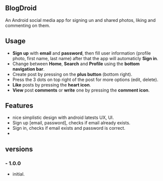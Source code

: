 ## BlogDroid
An Android social media app for signing un and shared photos, liking and commenting on them.

## Usage
- **Sign up** with **email** and **password**, then fill user information (profile photo, first name, last name) after that the app will automaticly **Sign in**.
- Change between **Home**, **Search** and **Profile** using the **bottom navigation bar**.
- Create post by pressing on the **plus button** (bottom right).
- Press the 3 dots on top right of the post for more options (edit, delete).
- **Like** posts by pressing the **heart icon**.
- **View** post **comments** or **write** one by pressing the **comment icon**.

## Features
- nice simplistic design with android latests UX, UI.
- Sign up [email, password], checks if email already exists.
- Sign in, checks if email exists and password is correct.
- 

## versions
   ### - 1.0.0
   - initial. 
